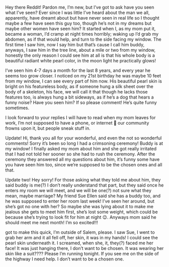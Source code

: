 Hey there Reddit! Pardon me, I’m new, but I’ve got to ask have you seen what I’ve seen? Ever since I was little I’ve heard about the man we all, apparently, have dreamt about but have never seen in real life so I thought maybe a few have seen this guy too, though he’s not in my dreams but maybe other women have seen him? It started when I, as my mom put it, became a woman, I’d cramp at night times horribly; waking up I’d grab my abdomen, as if that would help, and turn to the side facing my window. The first time I saw him, now I say him but that’s cause I call him buddy, anyways, I saw him in the tree line, about a mile or two from my window, honestly the only reason I could see him at all is that his whole body is a beautiful radiant white pearl color, in the moon light he practically glows!

I’ve seen him 4-7 days a month for the last 8 years, and every year he seems too grow closer. I noticed on my 21st birthday he was maybe 10 feet from my window, I can see every part of him now. His beautiful pearl skin is bright on his featureless body, as if someone hung a silk sheet over the body of a skeleton, his face, we will call it that though he lacks those features too, is always hung a bit sideways, as if he’s a dog that hears a funny noise? Have you seen him? If so please comment! He’s quite funny sometimes.

I look forward to your replies I will have to read when my mom leaves for work, I’m not supposed to have a phone, or internet 😬 our community frowns upon it, but people sneak stuff in. 



Update! Hi, thank you all for your wonderful, and even the not so wonderful comments! Sorry it’s been so long I had a crimsoning ceremony! Buddy is at my window! I finally asked my mom about him and she got really irritated that I had not told her sooner so she had to rush the ceremony. After the ceremony they answered all my questions about him, it’s funny some have you have seen him too, since we’re supposed to be the chosen ones and all that.

Update two! Hey sorry! For those asking what they told me about him, they said buddy is me(?) I don’t really understand that part, but they said once he enters my room we will meet, and we will be one(?) not sure what they mean, maybe marriage? My friend Sue Ellen said she has a buddy too, and he was supposed to enter her room last week! I’ve seen her around, but she’s got no one with her? So maybe she was lying about it to make me jealous she gets to meet him first, she’s lost some weight, which could be because she’s trying to look fit for him at night 😉. Anyways mom said he should meet me next month! I’m so excited!!!


got to make this quick, I’m outside of Salem, please. I saw Sue, I went to grab her arm and it all fell off, her skin, it was in my hands! I could see the pearl skin underneath it. I screamed, when she, it, they(?) faced me her face! It was just hanging there, I don’t want to be chosen. It was wearing her skin like a suit???? Please I’m running tonight. If you see me on the side of the highway I need help. I don’t want to be a chosen one.